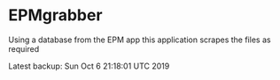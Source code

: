 # EPMgrabber
Using a database from the EPM app this application scrapes the files as required


Latest backup: Sun Oct 6 21:18:01 UTC 2019
